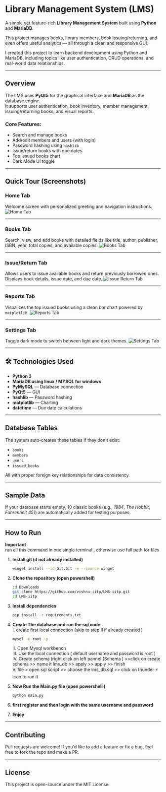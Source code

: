 # Library Management System (LMS) 

A simple yet feature-rich **Library Management System** built using **Python** and **MariaDB**.

This project manages books, library members, book issuing/returning, and even offers useful analytics — all through a clean and responsive GUI.

I created this project to learn backend development using Python and MariaDB, including topics like user authentication, CRUD operations, and real-world data relationships.

---

##  Overview

The LMS uses **PyQt5** for the graphical interface and **MariaDB** as the database engine.  
It supports user authentication, book inventory, member management, issuing/returning books, and visual reports.

### Core Features:
-  Search and manage books
-  Add/edit members and users (with login)
-  Password hashing using `hashlib`
-  Issue/return books with due dates
-  Top issued books chart
-  Dark Mode UI toggle

---

## Quick Tour (Screenshots)

###  Home Tab
Welcome screen with personalized greeting and navigation instructions.
![Home Tab](/assets/home.png)

---

###  Books Tab
Search, view, and add books with detailed fields like title, author, publisher, ISBN, year, total copies, and available copies.
![Books Tab](/assets/books%20tab.png)

---

###  Issue/Return Tab
Allows users to issue available books and return previously borrowed ones. Displays book details, issue date, and due date.
![Issue Return Tab](/assets/issue%20return%20tab.png)

---

###  Reports Tab
Visualizes the top issued books using a clean bar chart powered by `matplotlib`.
![Reports Tab](/assets/reports.png)

---

###  Settings Tab
Toggle dark mode to switch between light and dark themes.
![Settings Tab](/assets/settings.png)

---

## 🛠 Technologies Used

- **Python 3**
- **MariaDB using linux / MYSQL for windows**
- **PyMySQL** — Database connection
- **PyQt5** — GUI
- **hashlib** — Password hashing
- **matplotlib** — Charting
- **datetime** — Due date calculations

---

##  Database Tables

The system auto-creates these tables if they don't exist:
- `books`
- `members`
- `users`
- `issued_books`

All with proper foreign key relationships for data consistency.

---

##  Sample Data

If your database starts empty, 10 classic books (e.g., *1984*, *The Hobbit*, *Fahrenheit 451*) are automatically added for testing purposes.

---

##  How to Run
**Important**<br>
run all this command in one single terminal , otherwise use full path for files 
1. **Install git (if not already installed)**
   ```bash
   winget install --id Git.Git -e --source winget
   ```
2. **Clone the repository (open powershell)**  
    ```bash
    cd Downloads
    git clone https://github.com/vishnu-iitp/LMS-iitp.git
    cd LMS-iitp
    ```

3. **Install dependencies**  
    ```bash
    pip install -r requirements.txt
    ```

4. **Create The database and run the sql code** <br>
    I. create first local connection (skip to step II if already created )
   ```bash
   mysql -u root -p
   ```
    II. Open Mysql workbench<br>
    III. Use the local connection ( default username and password is root )<br>
    IV. Create schema (right click on left pannel (Schema ) >>click on create schema  >> name it lms_db >> apply >> apply >> finish<br>
    V. file > open sql script >> choose the lms_db.sql >> click on thunder ⚡ icon to run it<br>
6. **Now Run the Main.py file (open powershell )**
    ```python
    python main.py
    ```
 
7. **first register and then login with the same username and password**
8. **Enjoy**

---

##  Contributing

Pull requests are welcome! If you'd like to add a feature or fix a bug, feel free to fork the repo and make a PR.

---

##  License

This project is open-source under the MIT License.
